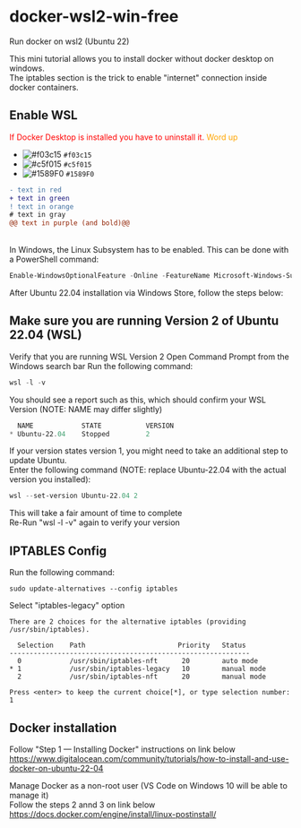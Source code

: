 # docker-wsl2-win-free
Run docker on wsl2 (Ubuntu 22)

This mini tutorial allows you to install docker without docker desktop on windows.
<br>The iptables section is the trick to enable "internet" connection inside docker containers.


## Enable WSL
<span style="color: red">If Docker Desktop is installed you have to uninstall it.</span>
<span style="color:orange;">Word up</span>

- ![#f03c15](https://via.placeholder.com/15/f03c15/000000?text=+) `#f03c15`
- ![#c5f015](https://via.placeholder.com/15/c5f015/000000?text=+) `#c5f015`
- ![#1589F0](https://via.placeholder.com/15/1589F0/000000?text=+) `#1589F0`


```diff
- text in red
+ text in green
! text in orange
# text in gray
@@ text in purple (and bold)@@
```

<br>In Windows, the Linux Subsystem has to be enabled. This can be done with a PowerShell command:
```powershell
Enable-WindowsOptionalFeature -Online -FeatureName Microsoft-Windows-Subsystem-Linux
```


After Ubuntu 22.04 installation via Windows Store, follow the steps below:<br>

## Make sure you are running Version 2 of Ubuntu 22.04 (WSL)

Verify that you are running WSL Version 2
Open Command Prompt from the Windows search bar
Run the following command:
```powershell
wsl -l -v
```

You should see a report such as this, which should confirm your WSL Version (NOTE: NAME may differ slightly)
```powershell
  NAME            STATE           VERSION
* Ubuntu-22.04    Stopped         2
```

If your version states version 1, you might need to take an additional step to update Ubuntu.
<br>Enter the following command (NOTE: replace Ubuntu-22.04 with the actual version you installed):
```powershell
wsl --set-version Ubuntu-22.04 2
```

This will take a fair amount of time to complete
<br>Re-Run "wsl -l -v" again to verify your version


## IPTABLES Config

Run the following command:
```console
sudo update-alternatives --config iptables
```

Select "iptables-legacy" option
```{.text .no-copy}
There are 2 choices for the alternative iptables (providing /usr/sbin/iptables).

  Selection    Path                       Priority   Status
------------------------------------------------------------
  0            /usr/sbin/iptables-nft      20        auto mode
* 1            /usr/sbin/iptables-legacy   10        manual mode
  2            /usr/sbin/iptables-nft      20        manual mode

Press <enter> to keep the current choice[*], or type selection number: 1
```

## Docker installation

Follow "Step 1 — Installing Docker" instructions on link below
<br>https://www.digitalocean.com/community/tutorials/how-to-install-and-use-docker-on-ubuntu-22-04


Manage Docker as a non-root user (VS Code on Windows 10 will be able to manage it)
<br>Follow the steps 2 annd 3 on link below
<br>https://docs.docker.com/engine/install/linux-postinstall/
